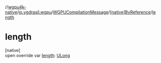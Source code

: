 //[wgpu4k-native](../../../../index.md)/[io.ygdrasil.wgpu](../../index.md)/[WGPUCompilationMessage](../index.md)/[[native]ByReference](index.md)/[length](length.md)

# length

[native]\
open override var [length](length.md): [ULong](https://kotlinlang.org/api/core/kotlin-stdlib/kotlin/-u-long/index.html)